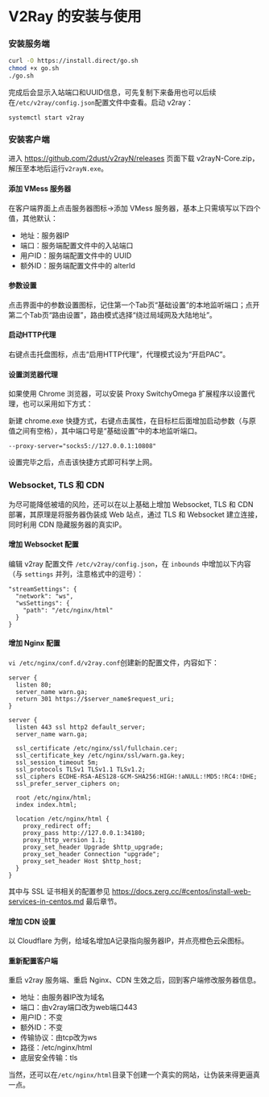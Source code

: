 # V2Ray 的安装与使用

### 安装服务端

```bash
curl -O https://install.direct/go.sh
chmod +x go.sh
./go.sh
```

完成后会显示入站端口和UUID信息，可先复制下来备用也可以后续在`/etc/v2ray/config.json`配置文件中查看。启动 v2ray：

```
systemctl start v2ray
```

### 安装客户端

进入 https://github.com/2dust/v2rayN/releases 页面下载 v2rayN-Core.zip，解压至本地后运行`v2rayN.exe`。

#### 添加 VMess 服务器

在客户端界面上点击服务器图标->添加 VMess 服务器，基本上只需填写以下四个值，其他默认：

- 地址：服务器IP
- 端口：服务端配置文件中的入站端口
- 用户ID：服务端配置文件中的 UUID
- 额外ID：服务端配置文件中的 alterId

#### 参数设置

点击界面中的参数设置图标，记住第一个Tab页“基础设置”的本地监听端口；点开第二个Tab页“路由设置”，路由模式选择“绕过局域网及大陆地址”。

#### 启动HTTP代理

右键点击托盘图标，点击“启用HTTP代理”，代理模式设为“开启PAC”。

#### 设置浏览器代理

如果使用 Chrome 浏览器，可以安装 Proxy SwitchyOmega 扩展程序以设置代理，也可以采用如下方式：

新建 chrome.exe 快捷方式，右键点击属性，在目标栏后面增加启动参数（与原值之间有空格），其中端口号是“基础设置”中的本地监听端口。

```
--proxy-server="socks5://127.0.0.1:10808"
```

设置完毕之后，点击该快捷方式即可科学上网。

### Websocket, TLS 和 CDN 

为尽可能降低被墙的风险，还可以在以上基础上增加 Websocket, TLS 和 CDN 部署，其原理是将服务器伪装成 Web 站点，通过 TLS 和 Websocket 建立连接，同时利用 CDN 隐藏服务器的真实IP。

#### 增加 Websocket 配置

编辑 v2ray 配置文件 `/etc/v2ray/config.json`，在 `inbounds` 中增加以下内容（与 `settings` 并列，注意格式中的逗号）：

```
"streamSettings": {
  "network": "ws",
  "wsSettings": {
    "path": "/etc/nginx/html"
  }
}
```

#### 增加 Nginx 配置

`vi /etc/nginx/conf.d/v2ray.conf`创建新的配置文件，内容如下：

```
server {
  listen 80;
  server_name warn.ga;
  return 301 https://$server_name$request_uri;
}

server {
  listen 443 ssl http2 default_server;
  server_name warn.ga;

  ssl_certificate /etc/nginx/ssl/fullchain.cer;
  ssl_certificate_key /etc/nginx/ssl/warn.ga.key;
  ssl_session_timeout 5m;
  ssl_protocols TLSv1 TLSv1.1 TLSv1.2;
  ssl_ciphers ECDHE-RSA-AES128-GCM-SHA256:HIGH:!aNULL:!MD5:!RC4:!DHE;
  ssl_prefer_server_ciphers on;

  root /etc/nginx/html;
  index index.html;

  location /etc/nginx/html {
    proxy_redirect off;
    proxy_pass http://127.0.0.1:34180;
    proxy_http_version 1.1;
    proxy_set_header Upgrade $http_upgrade;
    proxy_set_header Connection "upgrade";
    proxy_set_header Host $http_host;
  }
}
```

其中与 SSL 证书相关的配置参见 https://docs.zerg.cc/#centos/install-web-services-in-centos.md 最后章节。

#### 增加 CDN 设置

以 Cloudflare 为例，给域名增加A记录指向服务器IP，并点亮橙色云朵图标。

#### 重新配置客户端

重启 v2ray 服务端、重启 Nginx、CDN 生效之后，回到客户端修改服务器信息。

- 地址：由服务器IP改为域名
- 端口：由v2ray端口改为web端口443
- 用户ID：不变
- 额外ID：不变
- 传输协议：由tcp改为ws
- 路径：/etc/nginx/html
- 底层安全传输：tls

当然，还可以在`/etc/nginx/html`目录下创建一个真实的网站，让伪装来得更逼真一点。
